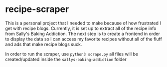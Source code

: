 # recipe-scraper

This is a personal project that I needed to make because of how frustrated I get with recipe blogs. Currently, it is set up to extract all of the recipe info from Sally's Baking Addiction. 
The next step is to create a frontend in order to display the data so I can access my favorite recipes without all of the fluff and ads that make recipe blogs suck.

In order to run the scraper, use `python3 scrape.py`
all files will be created/updated inside the `sallys-baking-addiction` folder
